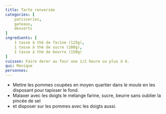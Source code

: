 ```yaml
---
title: Tarte renversée
categories: [
    patisseries,
    gateaux,
    desserts
]
ingredients: [
    1 tasse à thé de farine (125g),
    1 tasse à thé de sucre (200g),
    1 tasse à thé de beurre (150g)    
]
cuisson: Faire dorer au four une 1/2 heure ou plus à 6.
qui: Monique
personnes: 
---
```


* Mettre les pommes coupées en moyen quartier dans le moule en les disposant pour tapisser le fond.
* Malaxer avec les doigts le mélange farine, sucre, beurre sans oublier la pincée de sel
* et disposer sur les pommes avec les doigts aussi.